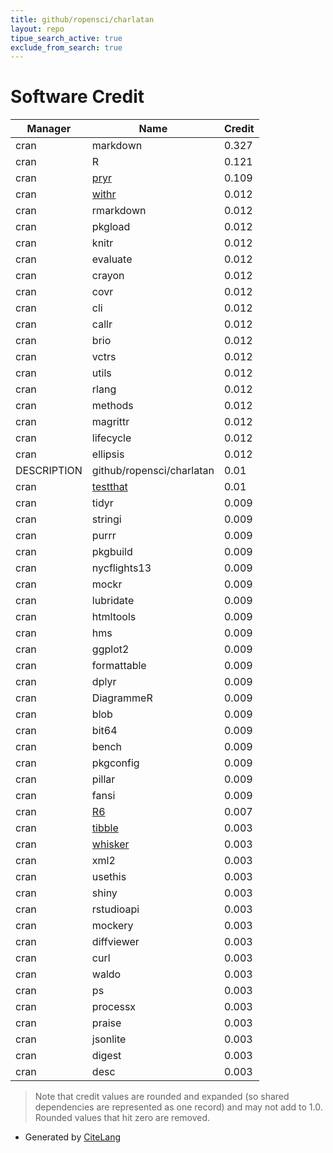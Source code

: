 ```yaml
---
title: github/ropensci/charlatan
layout: repo
tipue_search_active: true
exclude_from_search: true
---
```

# Software Credit

|Manager|Name|Credit|
|-------|----|------|
|cran|markdown|0.327|
|cran|R|0.121|
|cran|[pryr](https://github.com/hadley/pryr)|0.109|
|cran|[withr](https://withr.r-lib.org)|0.012|
|cran|rmarkdown|0.012|
|cran|pkgload|0.012|
|cran|knitr|0.012|
|cran|evaluate|0.012|
|cran|crayon|0.012|
|cran|covr|0.012|
|cran|cli|0.012|
|cran|callr|0.012|
|cran|brio|0.012|
|cran|vctrs|0.012|
|cran|utils|0.012|
|cran|rlang|0.012|
|cran|methods|0.012|
|cran|magrittr|0.012|
|cran|lifecycle|0.012|
|cran|ellipsis|0.012|
|DESCRIPTION|github/ropensci/charlatan|0.01|
|cran|[testthat](https://testthat.r-lib.org)|0.01|
|cran|tidyr|0.009|
|cran|stringi|0.009|
|cran|purrr|0.009|
|cran|pkgbuild|0.009|
|cran|nycflights13|0.009|
|cran|mockr|0.009|
|cran|lubridate|0.009|
|cran|htmltools|0.009|
|cran|hms|0.009|
|cran|ggplot2|0.009|
|cran|formattable|0.009|
|cran|dplyr|0.009|
|cran|DiagrammeR|0.009|
|cran|blob|0.009|
|cran|bit64|0.009|
|cran|bench|0.009|
|cran|pkgconfig|0.009|
|cran|pillar|0.009|
|cran|fansi|0.009|
|cran|[R6](https://r6.r-lib.org)|0.007|
|cran|[tibble](https://tibble.tidyverse.org/)|0.003|
|cran|[whisker](http://github.com/edwindj/whisker)|0.003|
|cran|xml2|0.003|
|cran|usethis|0.003|
|cran|shiny|0.003|
|cran|rstudioapi|0.003|
|cran|mockery|0.003|
|cran|diffviewer|0.003|
|cran|curl|0.003|
|cran|waldo|0.003|
|cran|ps|0.003|
|cran|processx|0.003|
|cran|praise|0.003|
|cran|jsonlite|0.003|
|cran|digest|0.003|
|cran|desc|0.003|


> Note that credit values are rounded and expanded (so shared dependencies are represented as one record) and may not add to 1.0. Rounded values that hit zero are removed.


- Generated by [CiteLang](https://github.com/vsoch/citelang)
